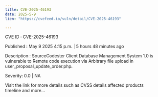```yaml
---
title: CVE-2025-46193
date: 2025-5-9
lien: "https://cvefeed.io/vuln/detail/CVE-2025-46193"

---
```


CVE ID : CVE-2025-46193

Published :  May 9
2025
4:15 p.m. | 5 hours
48 minutes ago

Description : SourceCodester Client Database Management System 1.0 is vulnerable to Remote code execution via Arbitrary file upload in user_proposal_update_order.php.

Severity: 0.0 | NA

Visit the link for more details
such as CVSS details
affected products
timeline
and more...
